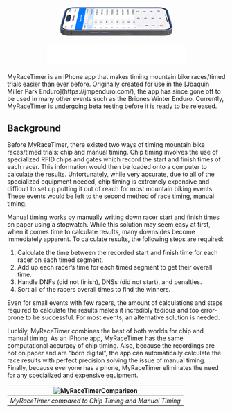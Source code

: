 <div align="center">
    <picture>
        <img alt="mockup" src="./READMEImages/MRTMockup.png" width="260">
    </picture>
    <br>
    <br>
    <picture>
        <source media="(prefers-color-scheme: dark)" srcset="./READMEImages/MRTLogoWhite.png">
        <source media="(prefers-color-scheme: light)" srcset="./READMEImages/MRTLogo.png">
        <img alt="Logo" src="./READMEImages/MRTLogoWhite.png" width="320">
    </picture>
</div>
<br>
MyRaceTimer is an iPhone app that makes timing mountain bike races/timed trials easier than ever before. Originally created for use in the [Joaquin Miller Park Enduro](https://jmpenduro.com/), the app has since gone off to be used in many other events such as the Briones Winter Enduro. Currently, MyRaceTimer is undergoing beta testing before it is ready to be released.

## Background 
Before MyRaceTimer, there existed two ways of timing mountain bike races/timed trials: chip and manual timing. Chip timing involves the use of specialized RFID chips and gates which record the start and finish times of each racer. This information would then be loaded onto a computer to calculate the results. Unfortunately, while very accurate, due to all of the specialized equipment needed, chip timing is extremely expensive and difficult to set up putting it out of reach for most mountain biking events. These events would be left to the second method of race timing, manual timing. 

Manual timing works by manually writing down racer start and finish times on paper using a stopwatch. While this solution may seem easy at first, when it comes time to calculate results, many downsides become immediately apparent. To calculate results, the following steps are required:

1. Calculate the time between the recorded start and finish time for each racer on each timed segment.
2. Add up each racer’s time for each timed segment to get their overall time.
3. Handle DNFs (did not finish), DNSs (did not start), and penalties.
4. Sort all of the racers overall times to find the winners.

Even for small events with few racers, the amount of calculations and steps required to calculate the results makes it incredibly tedious and too error-prone to be successful. For most events, an alternative solution is needed.

Luckily, MyRaceTimer combines the best of both worlds for chip and manual timing. As an iPhone app, MyRaceTimer has the same computational accuracy of chip timing. Also, because the recordings are not on paper and are “born digital”, the app can automatically calculate the race results with perfect precision solving the issue of manual timing. Finally, because everyone has a phone, MyRaceTimer eliminates the need for any specialized and expensive equipment. 

| ![MyRaceTimerComparison](https://github.com/nikodittmar/MyRaceTimer/assets/77522904/e387303e-b043-4a3a-915d-3277dda2a8d2) | 
|:--:| 
| *MyRaceTimer compared to Chip Timing and Manual Timing* |
